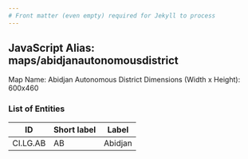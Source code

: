 ```yaml
---
# Front matter (even empty) required for Jekyll to process
---
```


## JavaScript Alias: maps/abidjanautonomousdistrict

Map Name: Abidjan Autonomous District
Dimensions (Width x Height): 600x460

### List of Entities

| ID       | Short label | Label   |
| -------- | ----------- | ------- |
| CI.LG.AB | AB          | Abidjan |
